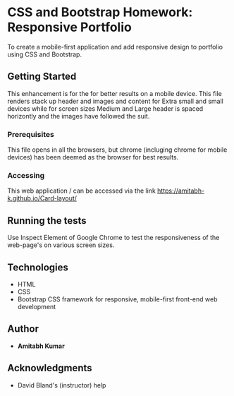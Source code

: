 # CSS and Bootstrap Homework: Responsive Portfolio

To create a mobile-first application and add responsive design to portfolio using CSS and Bootstrap.

## Getting Started

 This enhancement is for the  for better results on a mobile device.
This file renders stack up header and images and content for Extra small and small devices while for screen sizes Medium and Large header is spaced horizontly and the images have followed the suit.

### Prerequisites

This file opens in all the browsers, but chrome (incluging chrome for mobile devices) has been deemed as the browser for best results.

### Accessing

This web application  / can be accessed via the link https://amitabh-k.github.io/Card-layout/

## Running the tests

Use Inspect Element of Google Chrome to test the responsiveness of the web-page's on various screen sizes.

## Technologies

* HTML
* CSS
* Bootstrap CSS framework for responsive, mobile-first front-end web development

## Author

* **Amitabh Kumar**

## Acknowledgments

* David Bland's (instructor) help


